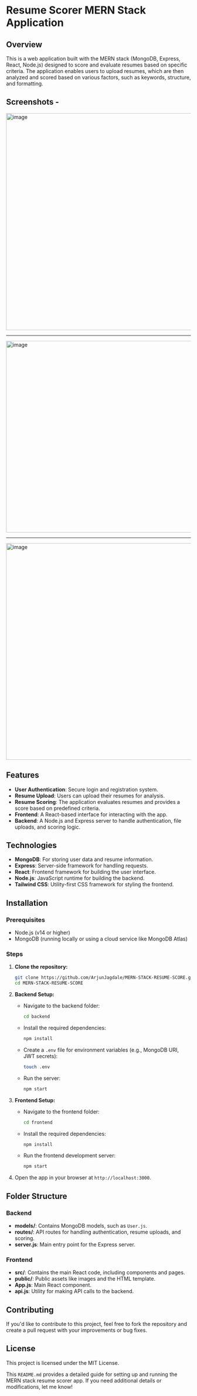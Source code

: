 # Resume Scorer MERN Stack Application


## Overview

This is a web application built with the MERN stack (MongoDB, Express, React, Node.js) designed to score and evaluate resumes based on specific criteria. The application enables users to upload resumes, which are then analyzed and scored based on various factors, such as keywords, structure, and formatting.

## Screenshots - 
<img width="891" height="590" alt="image" src="https://github.com/user-attachments/assets/97df8827-fc9e-4c52-90f8-229a3f4f71d7" />

---
<img width="853" height="521" alt="image" src="https://github.com/user-attachments/assets/a55bd24f-8dba-4af4-b2c5-975418f2c1dc" />

---
<img width="843" height="589" alt="image" src="https://github.com/user-attachments/assets/165c315b-c152-40c5-9975-86c11007082c" />


## Features

- **User Authentication**: Secure login and registration system.
- **Resume Upload**: Users can upload their resumes for analysis.
- **Resume Scoring**: The application evaluates resumes and provides a score based on predefined criteria.
- **Frontend**: A React-based interface for interacting with the app.
- **Backend**: A Node.js and Express server to handle authentication, file uploads, and scoring logic.

## Technologies

- **MongoDB**: For storing user data and resume information.
- **Express**: Server-side framework for handling requests.
- **React**: Frontend framework for building the user interface.
- **Node.js**: JavaScript runtime for building the backend.
- **Tailwind CSS**: Utility-first CSS framework for styling the frontend.

## Installation

### Prerequisites

- Node.js (v14 or higher)
- MongoDB (running locally or using a cloud service like MongoDB Atlas)

### Steps

1. **Clone the repository:**
   ```bash
   git clone https://github.com/ArjunJagdale/MERN-STACK-RESUME-SCORE.git
   cd MERN-STACK-RESUME-SCORE
   ```

2. **Backend Setup:**

   * Navigate to the backend folder:

     ```bash
     cd backend
     ```
   * Install the required dependencies:

     ```bash
     npm install
     ```
   * Create a `.env` file for environment variables (e.g., MongoDB URI, JWT secrets):

     ```bash
     touch .env
     ```
   * Run the server:

     ```bash
     npm start
     ```

3. **Frontend Setup:**

   * Navigate to the frontend folder:

     ```bash
     cd frontend
     ```
   * Install the required dependencies:

     ```bash
     npm install
     ```
   * Run the frontend development server:

     ```bash
     npm start
     ```

4. Open the app in your browser at `http://localhost:3000`.

## Folder Structure

### Backend

* **models/**: Contains MongoDB models, such as `User.js`.
* **routes/**: API routes for handling authentication, resume uploads, and scoring.
* **server.js**: Main entry point for the Express server.

### Frontend

* **src/**: Contains the main React code, including components and pages.
* **public/**: Public assets like images and the HTML template.
* **App.js**: Main React component.
* **api.js**: Utility for making API calls to the backend.

## Contributing

If you'd like to contribute to this project, feel free to fork the repository and create a pull request with your improvements or bug fixes.

## License

This project is licensed under the MIT License.

This `README.md` provides a detailed guide for setting up and running the MERN stack resume scorer app. If you need additional details or modifications, let me know!

